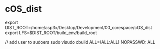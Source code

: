 # cOS_dist

export DIST_ROOT=/home/asp3x/Desktop/Development/00_corespace/cOS_dist
export LFS=$DIST_ROOT/build_env/build_root

// add user to sudoers
sudo visudo
cbuild ALL=(ALL:ALL) NOPASSWD: ALL